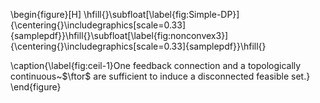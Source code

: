 \begin{figure}[H]
\hfill{}\subfloat[\label{fig:Simple-DP}]{\centering{}\includegraphics[scale=0.33]{samplepdf}}\hfill{}\subfloat[\label{fig:nonconvex3}]{\centering{}\includegraphics[scale=0.33]{samplepdf}}\hfill{}

\caption{\label{fig:ceil-1}One feedback connection and a topologically continuous~$\ftor$
are sufficient to induce a disconnected feasible set.}
\end{figure}
